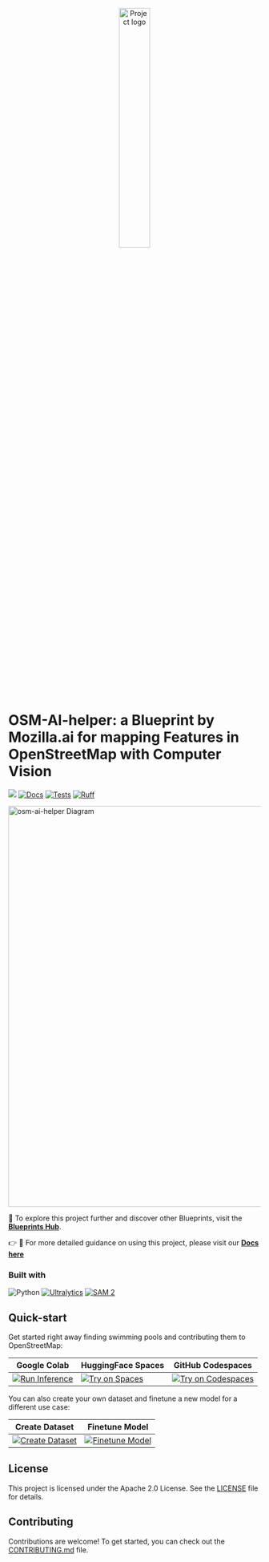 <p align="center">
  <picture>
    <!-- When the user prefers dark mode, show the white logo -->
    <source media="(prefers-color-scheme: dark)" srcset="./images/Blueprint-logo-white.png">
    <!-- When the user prefers light mode, show the black logo -->
    <source media="(prefers-color-scheme: light)" srcset="./images/Blueprint-logo-black.png">
    <!-- Fallback: default to the black logo -->
    <img src="./images/Blueprint-logo-black.png" width="35%" alt="Project logo"/>
  </picture>
</p>

# OSM-AI-helper: a Blueprint by Mozilla.ai for mapping Features in OpenStreetMap with Computer Vision

[![](https://dcbadge.limes.pink/api/server/YuMNeuKStr?style=flat)](https://discord.gg/YuMNeuKStr)
[![Docs](https://github.com/mozilla-ai/osm-ai-helper/actions/workflows/docs.yaml/badge.svg)](https://github.com/mozilla-ai/osm-ai-helper/actions/workflows/docs.yaml/)
[![Tests](https://github.com/mozilla-ai/osm-ai-helper/actions/workflows/tests.yaml/badge.svg)](https://github.com/mozilla-ai/osm-ai-helper/actions/workflows/tests.yaml/)
[![Ruff](https://github.com/mozilla-ai/osm-ai-helper/actions/workflows/lint.yaml/badge.svg?label=Ruff)](https://github.com/mozilla-ai/osm-ai-helper/actions/workflows/lint.yaml/)

<img src="./images/osm-ai-helper-diagram.png" width="800" alt="osm-ai-helper Diagram" />

📘 To explore this project further and discover other Blueprints, visit the [**Blueprints Hub**](https://developer-hub.mozilla.ai/).

👉 📖 For more detailed guidance on using this project, please visit our [**Docs here**](https://mozilla-ai.github.io/osm-ai-helper/)

### Built with

![Python](https://img.shields.io/badge/Python-3.10%2B-blue) [![Ultralytics](https://img.shields.io/badge/Ultralytics-008080?logo=ultralytics&logoColor=white)](https://ultralytics.com/) [![SAM 2](https://img.shields.io/badge/SAM%202-0099FF?logo=meta&logoColor=white)](https://segment-anything.com/)


## Quick-start

Get started right away finding swimming pools and contributing them to OpenStreetMap:

| Google Colab | HuggingFace Spaces  | GitHub Codespaces |
| -------------| ------------------- | ----------------- |
| [![Run Inference](https://colab.research.google.com/assets/colab-badge.svg)](https://colab.research.google.com/github/mozilla-ai/osm-ai-helper/blob/main/demo/run_inference.ipynb) | [![Try on Spaces](https://img.shields.io/badge/%F0%9F%A4%97%20Try%20on-Spaces-blue)](https://huggingface.co/spaces/mozilla-ai/osm-ai-helper) | [![Try on Codespaces](https://github.com/codespaces/badge.svg)](https://github.com/codespaces/new?hide_repo_select=true&ref=main&repo=928839264&skip_quickstart=true&machine=standardLinux32gb) |

You can also create your own dataset and finetune a new model for a different use case:

| Create Dataset  | Finetune Model |
| --------------- | -------------- |
| [![Create Dataset](https://colab.research.google.com/assets/colab-badge.svg)](https://colab.research.google.com/github/mozilla-ai/osm-ai-helper/blob/main/demo/create_dataset.ipynb) | [![Finetune Model](https://colab.research.google.com/assets/colab-badge.svg)](https://colab.research.google.com/github/mozilla-ai/osm-ai-helper/blob/main/demo/finetune_model.ipynb) |


## License

This project is licensed under the Apache 2.0 License. See the [LICENSE](LICENSE) file for details.

## Contributing

Contributions are welcome! To get started, you can check out the [CONTRIBUTING.md](CONTRIBUTING.md) file.
